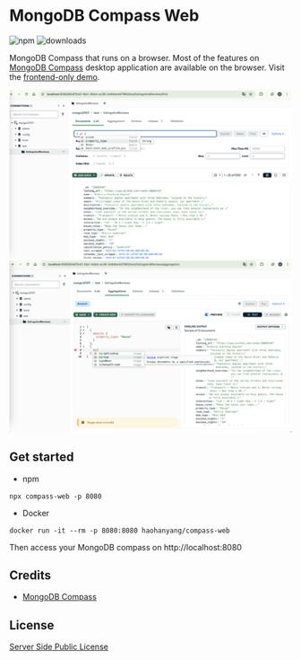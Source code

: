 # MongoDB Compass Web

![npm](https://img.shields.io/npm/v/compass-web.svg)
![downloads](https://img.shields.io/npm/dw/compass-web)

MongoDB Compass that runs on a browser. Most of the features on [MongoDB Compass](https://www.mongodb.com/products/tools/compass) desktop application are available on the browser. Visit the [frontend-only demo](https://haohanyang.github.io/compass-web/).

![screenshot1](/images/screenshot1.png)
![screenshot2](/images/screenshot2.png)

## Get started

- npm

```
npx compass-web -p 8080
```

- Docker

```
docker run -it --rm -p 8080:8080 haohanyang/compass-web

```

Then access your MongoDB compass on http://localhost:8080

## Credits

- [MongoDB Compass](https://github.com/mongodb-js/compass)

## License

[Server Side Public License](/LICENSE)
